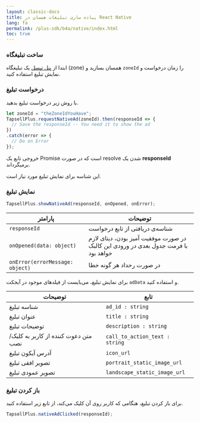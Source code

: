 ```yaml
---
layout: classic-docs
title: پیاده سازی تبلیغات همسان در React Native
lang: fa
permalink: /plus-sdk/b4a/native/index.html
toc: true
---
```

### ساخت تبلیغگاه
ابتدا از [پنل تپسل](https://dashboard.tapsell.ir/) یک تبلیغگاه (zone) همسان بسازید و `zoneId` را زمان درخواست و نمایش تبلیغ استفاده کنید.


### درخواست تبلیغ
با روش زیر درخواست تبلیغ بدهید.

```javascript
let zoneId = "theZoneIdYouHave";
TapsellPlus.requestNativeAd(zoneId).then(responseId => {
  // Save the responseId -- You need it to show the ad
})
.catch(error => {
  // Do on Error
});
```
خروجی تابع یک
Promise
است که در صورت
resolve
شدن یک
**responseId**
برمیگرداند.

این شناسه برای نمایش تبلیغ مورد نیاز است.


### نمایش تبلیغ

```js
TapsellPlus.showNativeAd(responseId, onOpened, onError);
```

| پارامتر | توضیحات |
| - | - |
| `responseId` | شناسه‌ی دریافتی از تابع درخواست |
| `onOpened(data: object)` | در صورت موفقیت آمیز بودن، دیتای لازم با فرمت جدول بعدی در ورودی این کالبک خواهد بود |
| `onError(errorMessage: object)` | در صورت رخداد هر گونه خطا |

برای نمایش تبلیغ، می‌بایست از فیلدهای موجود در آبجکت `adData` و استفاده کنید.   


| توضیحات | تابع |
| - | - |
| شناسه تبلیغ | `ad_id : string` |
| عنوان تبلیغ | `title : string` |
| توضیحات تبلیغ | `description : string` |
| متن دعوت کننده از کاربر به کلیک/نصب  | `call_to_action_text : string` |
| آدرس آیکون تبلیغ | `icon_url` |
| تصویر افقی تبلیغ | `portrait_static_image_url` |
| تصویر عمودی تبلیغ | `landscape_static_image_url` |
  

### باز کردن تبلیغ
برای باز کردن تبلیغ، هنگامی که کاربر روی آن کلیک می‌کند، از تابع زیر استفاده کنید.

```javascript
TapsellPlus.nativeAdClicked(responseId);
```